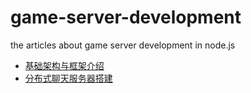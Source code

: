 game-server-development
=======================

the articles about game server development in node.js

* [基础架构与框架介绍](./node-game-server-1/node-game-server-1.md)
* [分布式聊天服务器搭建](./node-game-server-2/node-game-server-2.md)
